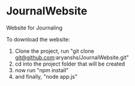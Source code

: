 # JournalWebsite
Website for Journaling

To download the website:

1. Clone the project, run "git clone git@github.com:aryanshs/JournalWebsite.git"
2. cd into the project folder that will be created
3. now run "npm install"
4. and finally, "node app.js"
